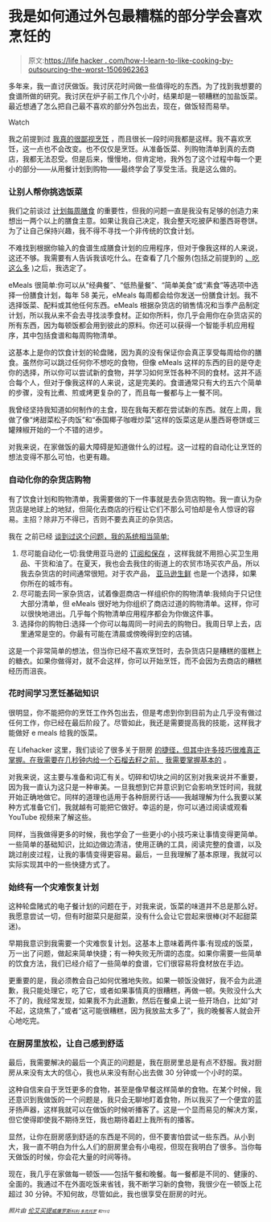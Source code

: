 # 我是如何通过外包最糟糕的部分学会喜欢烹饪的

> 原文:[https://life hacker . com/how-I-learn-to-like-cooking-by-outsourcing-the-worst-1506962363](https://lifehacker.com/how-i-learned-to-like-cooking-by-outsourcing-the-worst-1506962363)

多年来，我一直讨厌做饭。我讨厌花时间做一些值得吃的东西。为了找到我想要的食谱所做的研究。我讨厌在炉子前工作几个小时，结果却是一顿糟糕的加盐饭菜。最近想通了怎么把自己最不喜欢的部分外包出去，现在，做饭轻而易举。

Watch

我之前提到过 [我真的很鄙视烹饪](https://lifehacker.com/healthy-eating-for-people-who-hate-cooking-5890818) ，而且很长一段时间我都是这样。我不喜欢烹饪，这一点也不会改变。也不仅仅是烹饪。从准备饭菜、列购物清单到真的去商店，我都无法忍受。但是后来，慢慢地，但肯定地，我外包了这个过程中每一个更小的部分——从用餐计划到购物——最终学会了享受生活。我是这么做的。

### 让别人帮你挑选饭菜

我们之前谈过 [计划每周膳食](https://lifehacker.com/how-to-plan-your-weekly-meals-stress-free-30791921) 的重要性，但我的问题一直是我没有足够的创造力来想出一两个以上的膳食主意。如果让我自己决定，我会整天吃披萨和墨西哥卷饼。为了让自己保持兴趣，我不得不寻找一个非传统的饮食计划。

不难找到根据你输入的食谱生成膳食计划的应用程序，但对于像我这样的人来说，这还不够。我需要有人告诉我该吃什么。在查看了几个服务(包括之前提到的 [、吃这么多](https://lifehacker.com/eat-this-much-automatically-builds-meal-plans-and-menus-1180298912) )之后，我选定了。

eMeals 很简单:你可以从“经典餐”、“低热量餐”、“简单美食”或“素食”等选项中选择一份膳食计划，每年 58 美元，eMeals 每周都会给你发送一份膳食计划。我不选择饭菜、配料或其他任何东西。eMeals 根据杂货店的销售情况和当季产品制定计划，所以我从来不会去寻找淡季食材。正如你所料，你几乎会用你在杂货店买的所有东西，因为每顿饭都会用到彼此的原料。你还可以获得一个智能手机应用程序，其中包括食谱和每周购物清单。

这基本上是你的饮食计划的轮盘赌，因为真的没有保证你会真正享受每周给你的膳食。虽然你可以跳过任何你不想吃的食物，但像 eMeals 这样的东西的目的是夺走你的选择，所以你可以尝试新的食物，并学习如何烹饪各种不同的食材。这并不适合每个人，但对于像我这样的人来说，这是完美的。食谱通常只有大约五六个简单的步骤，没有比煮、煎或烤更复杂的了，而且每一餐都与上一餐不同。

我曾经坚持我知道如何制作的主食，现在我每天都在尝试新的东西。就在上周，我做了像“烤甜菜松子肉饭”和“泰国椰子咖喱炒菜”这样的饭菜这是从墨西哥卷饼或三罐辣椒开始的一个不错的进步。

对我来说，在家做饭的最大障碍是知道做什么的过程。这一过程的自动化让烹饪的想法变得不那么可怕，也更有趣。

### 自动化你的杂货店购物

有了饮食计划和购物清单，我需要做的下一件事就是去杂货店购物。我一直认为杂货店是地球上的地狱，但简化去商店的行程让它们不那么可怕却是令人惊讶的容易。主招？除非万不得已，否则不要去真正的杂货店。

我在 之前已经 [谈到过这个问题，我的系统相当简单:](https://lifehacker.com/i-hate-grocery-shopping-this-is-how-i-fixed-it-5935295)

1.  尽可能自动化一切:我使用亚马逊的 [订阅和保存](http://www.amazon.com/gp/subscribe-and-save/details/?asc_campaign=InlineText&asc_refurl=https://lifehacker.com/how-i-learned-to-like-cooking-by-outsourcing-the-worst-1506962363&asc_source=&tag=kinjalifehackerlink-20) ，这样我就不用担心买卫生用品、干货和油了。在夏天，我也会去我住的街道上的农贸市场买农产品，所以我去杂货店的时间通常很短。对于农产品， [亚马逊生鲜](https://fresh.amazon.com/welcome;jsessionid=8D963498F7D1A958A599641D45D10273?asc_campaign=InlineText&asc_refurl=https://lifehacker.com/how-i-learned-to-like-cooking-by-outsourcing-the-worst-1506962363&asc_source=&tag=kinjalifehackerlink-20) 也是一个选择，如果你所在的城市有。
2.  尽可能去同一家杂货店，试着像逛商店一样组织你的购物清单:我倾向于只记住大部分清单，但 eMeals 很好地为你组织了商店过道的购物清单。这样，你可以很快地进出。几乎每个购物清单应用程序都会为你做这件事。
3.  选择你的购物日:选择一个你可以每周同一时间去的购物日。我周日早上去，店里通常是空的。你最有可能在清晨或傍晚得到空的店铺。

这是一个非常简单的想法，但当你已经不喜欢烹饪时，去杂货店只是糟糕的蛋糕上的糖衣。如果你做得对，就不会这样，你可以开始烹饪，而不会因为去商店的糟糕经历而沮丧。

### 花时间学习烹饪基础知识

很明显，你不能把你的烹饪工作外包出去，但是考虑到你到目前为止几乎没有做过任何工作，你已经在最后阶段了。尽管如此，我还是需要提高我的技能，这样我才能做好 e meals 给我的饭菜。

在 Lifehacker 这里，我们谈论了很多关于厨房 [的捷径，但其中许多技巧很难真正掌握。在我需要在几秒钟内给一个石榴去籽之前，](https://lifehacker.com/top-10-crazy-kitchen-tricks-that-speed-up-your-cooking-5899974) [我需要掌握基本的](http://lifehacker.com/a-beginners-guide-to-the-most-confusing-cooking-terms-1459836282) 。

对我来说，这主要与准备和词汇有关。切碎和切块之间的区别对我来说并不重要，因为我一直认为这只是一种审美。一旦我想到它并意识到它会影响烹饪时间，我就开始正确地做它。同样的道理也适用于各种厨房行话——我越理解为什么我要以某种方式准备它们，我就越有可能把它做好。幸运的是，你可以通过阅读或观看 YouTube 视频来了解这些。

同样，当我做得更多的时候，我也学会了一些更小的小技巧来让事情变得更简单。一些简单的基础知识，比如边做边清洁，使用正确的工具，阅读完整的食谱，以及跳过削皮过程，让我的事情变得更容易。最后，一旦我理解了基本原理，我就可以实际实现其中的一些快捷方式了。

### 始终有一个灾难恢复计划

这种轮盘赌式的电子餐计划的问题在于，对我来说，饭菜的味道并不总是那么好。我愿意尝试一切，但有时甜菜只是甜菜，没有什么会让它尝起来很棒(对不起甜菜迷)。

早期我意识到我需要一个灾难恢复计划。这基本上意味着两件事:有现成的饭菜，万一出了问题，做起来简单快捷；有一种失败无所谓的态度。如果你需要一些简单的饮食方法，我们已经介绍了一些简单的食谱，它们很容易将食材放在手边。

更重要的是，我必须教会自己如何优雅地失败。如果一顿饭没做好，我不会为此道歉，我只能处理它，吃了它，或者如果事情真的很糟糕，再做一顿。失败没什么大不了的，我经常发现，如果我不为此道歉，然后在餐桌上说一些开场白，比如“对不起，这烧焦了，”或者“这可能很糟糕，因为我放盐太多了”，我的晚餐客人就会开心地吃完。

### 在厨房里放松，让自己感到舒适

最后，我需要解决的最后一个真正的问题是，我在厨房里总是有点不舒服。我对厨房从来没有太大的信心，我也从来没有耐心出去做 30 分钟或一个小时的菜。

这种自信来自于烹饪更多的食物，甚至是像早餐这样简单的食物。在某个时候，我还意识到我做饭的一个问题是，我只会无聊地盯着食物，所以我买了一个便宜的蓝牙扬声器，这样我就可以在做饭的时候听播客了。这是一个显而易见的解决方案，但它使得即使我不期待烹饪，我也期待着赶上我所有的播客。

显然，让你在厨房感到舒适的东西是不同的，但不要害怕尝试一些东西。从小到大，我一直不明白为什么人们的厨房里会有小电视，但现在我明白了很多。当你每天做饭的时候，你会花大量的时间等待。

现在，我几乎在家做每一顿饭——包括午餐和晚餐。每一餐都是不同的、健康的、全面的。我通过不在外面吃饭来省钱，我不断学习新的食物，我很少在一顿饭上花超过 30 分钟。不知何故，尽管如此，我也很享受在厨房的时光。

*<small>照片由</small>* [*<small>伦艾买提</small>*](http://www.shutterstock.com/pic.mhtml?id=128012558&src=id)*<small></small>*<small>[*<small>威廉罗斯</small>*](http://lifehacker.com/preview/how-i-finally-got-over-my-hatred-of-cooking-by-outsourc-1506962363)*<small></small>*<small>[*<small>科利·多克托罗</small>*](http://www.flickr.com/photos/37996580417@N01/3838346468/in/photolist-6RbwFo-6VymxV-6W64jG-72cjNM-73aGZe-7j8ao1-7o3tFu-7oaHnT-7oyqic-7qJ2jr-7sxo3g-7w8gb2-7wc5Yw-7wWPoo-bCT6p3-fkgNj2-awCKGh-dpmMjS-jen86W-7BLweh-dF6aEe-btUYxR-apmxxf-9c78ZJ-9c79s1-9c79NC-by78ZF-7VgVPo-cz3SVy-dyfxnd-bVu7Jz-9oZK2N-8tmXGN-8tmYd7-chivTL-chivrQ-chfZ3q-chfZWC-chip9o-chfGFh-chfyaY-chfZRS-chfoFj-7NejiJ-arKz1M-irCnvv-chfGmY-chfydN-chiziQ-7y1PT7-7F56fn) *<small>和<small>T51】</small></small>*</small></small>

<small><small></small></small>